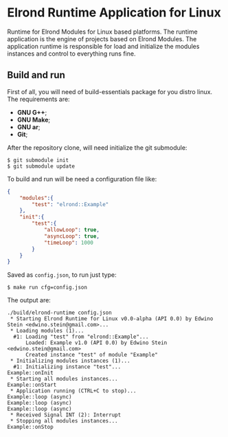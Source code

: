 # Elrond Runtime Application for Linux

Runtime for Elrond Modules for Linux based platforms. The runtime application is the engine of projects based on Elrond Modules. The application runtime is responsible for load and initialize the modules instances and control to everything runs fine.

## Build and run

First of all, you will need of build-essentials package for you distro linux. The requirements are:
 - **GNU G++**;
 - **GNU Make**;
 - **GNU ar**;
 - **Git**;

After the repository clone, will need initialize the git submodule:
```
$ git submodule init
$ git submodule update
```

To build and run will be need a configuration file like:
```json
{
    "modules":{
        "test": "elrond::Example"
    },
    "init":{
        "test":{
            "allowLoop": true,
            "asyncLoop": true,
            "timeLoop": 1000
        }
    }
}
```

Saved as `config.json`, to run just type:
```
$ make run cfg=config.json
```

The output are:
```
./build/elrond-runtime config.json
 * Starting Elrond Runtime for Linux v0.0-alpha (API 0.0) by Edwino Stein <edwino.stein@gmail.com>...
 * Loading modules (1)...
  #1: Loading "test" from "elrond::Example"...
      Loaded: Example v1.0 (API 0.0) by Edwino Stein <edwino.stein@gmail.com>
      Created instance "test" of module "Example"
 * Initializing modules instances (1)...
  #1: Initializing instance "test"...
Example::onInit
 * Starting all modules instances...
Example::onStart
 * Application running (CTRL+C to stop)...
Example::loop (async)
Example::loop (async)
Example::loop (async)
 * Received Signal INT (2): Interrupt
 * Stopping all modules instances...
Example::onStop
```
